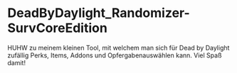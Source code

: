 # DeadByDaylight_Randomizer-SurvCoreEdition
HUHW zu meinem kleinen Tool, mit welchem man sich für Dead by Daylight zufällig Perks, Items, Addons und Opfergabenauswählen kann. Viel Spaß damit!
